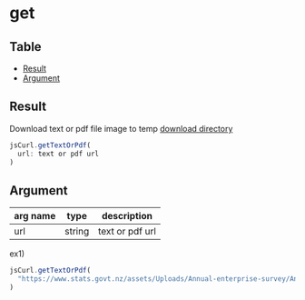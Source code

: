 # get

Table
-----------------
* [Result](#result)
* [Argument](#argument)

## Result

Download text or pdf file image to temp [download directory](https://github.com/puutaro/CommandClick/blob/master/md/developer/directory_structure.md#temp_download)



```js.js
jsCurl.getTextOrPdf(
  url: text or pdf url
)
```

## Argument

| arg name | type | description |
| -------- | -------- | -------- |
| url | string | text or pdf url |


ex1) 

```js.js
jsCurl.getTextOrPdf(
  "https://www.stats.govt.nz/assets/Uploads/Annual-enterprise-survey/Annual-enterprise-survey-2021-financial-year-provisional/Download-data/annual-enterprise-survey-2021-financial-year-provisional-csv.csv"
)

```
